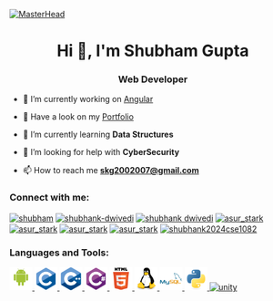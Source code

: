 [![MasterHead](https://camo.githubusercontent.com/5ddf73ad3a205111cf8c686f687fc216c2946a75005718c8da5b837ad9de78c9/68747470733a2f2f7468756d62732e6766796361742e636f6d2f4576696c4e657874446576696c666973682d736d616c6c2e676966)](https://rishavchanda.io)
<h1 align="center">Hi 👋, I'm Shubham Gupta</h1>
<h3 align="center">Web Developer</h3>






- 🔭 I’m currently working on [Angular](https://angular.io/)
  
 - 👯  Have a look on my [Portfolio](https://shubh45.netlify.app/)
 
- 🌱 I’m currently learning **Data Structures**

- 🤝 I’m looking for help with **CyberSecurity**

- 📫 How to reach me **skg2002007@gmail.com**



<h3 align="left">Connect with me:</h3>
<p align="left">
<a href="https://twitter.com/_shubh_45_" target="blank"><img align="center"  alt="shubham" height="30" width="40" /></a>
<a href="https://linkedin.com/in/shubhank-dwivedi" target="blank"><img align="center" src="https://raw.githubusercontent.com/rahuldkjain/github-profile-readme-generator/master/src/images/icons/Social/linked-in-alt.svg" alt="shubhank-dwivedi" height="30" width="40" /></a>
<a href="https://youtube.com/channel/UCPwTIAJIKKF5ZJmxc6fdrgg" target="blank"><img align="center" src="https://raw.githubusercontent.com/rahuldkjain/github-profile-readme-generator/master/src/images/icons/Social/youtube.svg" alt="shubhank dwivedi" height="30" width="40" /></a>
<a href="https://www.codechef.com/users/asur_stark" target="blank"><img align="center" src="https://cdn.jsdelivr.net/npm/simple-icons@3.1.0/icons/codechef.svg" alt="asur_stark" height="30" width="40" /></a>
<a href="https://www.hackerrank.com/asur_stark" target="blank"><img align="center" src="https://raw.githubusercontent.com/rahuldkjain/github-profile-readme-generator/master/src/images/icons/Social/hackerrank.svg" alt="asur_stark" height="30" width="40" /></a>
<a href="https://codeforces.com/profile/asur_stark" target="blank"><img align="center" src="https://raw.githubusercontent.com/rahuldkjain/github-profile-readme-generator/master/src/images/icons/Social/codeforces.svg" alt="asur_stark" height="30" width="40" /></a>
<a href="https://www.leetcode.com/asur_stark" target="blank"><img align="center" src="https://raw.githubusercontent.com/rahuldkjain/github-profile-readme-generator/master/src/images/icons/Social/leet-code.svg" alt="asur_stark" height="30" width="40" /></a>
<a href="https://auth.geeksforgeeks.org/user/shubhank2024cse1082" target="blank"><img align="center" src="https://raw.githubusercontent.com/rahuldkjain/github-profile-readme-generator/master/src/images/icons/Social/geeks-for-geeks.svg" alt="shubhank2024cse1082" height="30" width="40" /></a>
</p>

<h3 align="left">Languages and Tools:</h3>
<p align="left"> <a href="https://developer.android.com" target="_blank" rel="noreferrer"> <img src="https://raw.githubusercontent.com/devicons/devicon/master/icons/android/android-original-wordmark.svg" alt="android" width="40" height="40"/> </a> <a href="https://www.cprogramming.com/" target="_blank" rel="noreferrer"> <img src="https://raw.githubusercontent.com/devicons/devicon/master/icons/c/c-original.svg" alt="c" width="40" height="40"/> </a> <a href="https://www.w3schools.com/cpp/" target="_blank" rel="noreferrer"> <img src="https://raw.githubusercontent.com/devicons/devicon/master/icons/cplusplus/cplusplus-original.svg" alt="cplusplus" width="40" height="40"/> </a> <a href="https://www.w3schools.com/cs/" target="_blank" rel="noreferrer"> <img src="https://raw.githubusercontent.com/devicons/devicon/master/icons/csharp/csharp-original.svg" alt="csharp" width="40" height="40"/> </a> <a href="https://www.w3.org/html/" target="_blank" rel="noreferrer"> <img src="https://raw.githubusercontent.com/devicons/devicon/master/icons/html5/html5-original-wordmark.svg" alt="html5" width="40" height="40"/> </a> <a href="https://www.linux.org/" target="_blank" rel="noreferrer"> <img src="https://raw.githubusercontent.com/devicons/devicon/master/icons/linux/linux-original.svg" alt="linux" width="40" height="40"/> </a> <a href="https://www.mysql.com/" target="_blank" rel="noreferrer"> <img src="https://raw.githubusercontent.com/devicons/devicon/master/icons/mysql/mysql-original-wordmark.svg" alt="mysql" width="40" height="40"/> </a> <a href="https://www.python.org" target="_blank" rel="noreferrer"> <img src="https://raw.githubusercontent.com/devicons/devicon/master/icons/python/python-original.svg" alt="python" width="40" height="40"/> </a> <a href="https://unity.com/" target="_blank" rel="noreferrer"> <img src="https://www.vectorlogo.zone/logos/unity3d/unity3d-icon.svg" alt="unity" width="40" height="40"/> </a> </p>







































